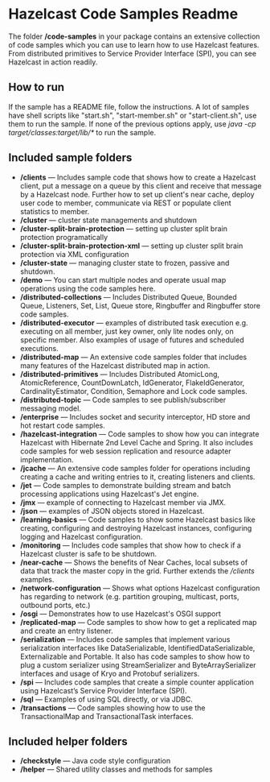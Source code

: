 Hazelcast Code Samples Readme
=============================

The folder **/code-samples** in your package contains an extensive collection of code samples which you can use to learn how to use Hazelcast features. From distributed primitives to Service Provider Interface (SPI), you can see Hazelcast in action readily.

How to run
----------

If the sample has a README file, follow the instructions. A lot of samples have shell scripts like "start.sh", "start-member.sh" or "start-client.sh", use them to run the sample. If none of the previous options apply, use _java -cp target/classes:target/lib/\* <fully qualified name of the main class>_ to run the sample.

Included sample folders
-----------------------

*   **/clients** — Includes sample code that shows how to create a Hazelcast client, put a message on a queue by this client and receive that message by a Hazelcast node. Further how to set up client's near cache, deploy user code to member, communicate via REST or populate client statistics to member.
*   **/cluster** — cluster state managements and shutdown
*   **/cluster-split-brain-protection** — setting up cluster split brain protection programatically
*   **/cluster-split-brain-protection-xml** — setting up cluster split brain protection via XML configuration
*   **/cluster-state** — managing cluster state to frozen, passive and shutdown.
*   **/demo** — You can start multiple nodes and operate usual map operations using the code samples here.
*   **/distributed-collections** — Includes Distributed Queue, Bounded Queue, Listeners, Set, List, Queue store, Ringbuffer and Ringbuffer store code samples.
*   **/distributed-executor** — examples of distributed task execution e.g. executing on all member, just key owner, only lite nodes only, on specific member. Also examples of usage of futures and scheduled executions.
*   **/distributed-map** — An extensive code samples folder that includes many features of the Hazelcast distributed map in action.
*   **/distributed-primitives** — Includes Distributed AtomicLong, AtomicReference, CountDownLatch, IdGenerator, FlakeIdGenerator, CardinalityEstimator, Condition, Semaphore and Lock code samples.
*   **/distributed-topic** — Code samples to see publish/subscriber messaging model.
*   **/enterprise** — Includes socket and security interceptor, HD store and hot restart code samples.
*   **/hazelcast-integration** — Code samples to show how you can integrate Hazelcast with Hibernate 2nd Level Cache and Spring. It also includes code samples for web session replication and resource adapter implementation.
*   **/jcache** — An extensive code samples folder for operations including creating a cache and writing entries to it, creating listeners and clients.
*   **/jet** — Code samples to demonstrate building stream and batch processing applications using Hazelcast's Jet engine.
*   **/jmx** — example of connecting to Hazelcast member via JMX.
*   **/json** — examples of JSON objects stored in Hazelcast.
*   **/learning-basics** — Code samples to show some Hazelcast basics like creating, configuring and destroying Hazelcast instances, configuring logging and Hazelcast configuration.
*   **/monitoring** — Includes code samples that show how to check if a Hazelcast cluster is safe to be shutdown.
*   **/near-cache** — Shows the benefits of Near Caches, local subsets of data that track the master copy in the grid. Further extends the _/clients_ examples.
*   **/network-configuration** — Shows what options Hazelcast configuration has regarding to network (e.g. partition grouping, multicast, ports, outbound ports, etc.)
*   **/osgi** — Demonstrates how to use Hazelcast's OSGI support
*   **/replicated-map** — Code samples to show how to get a replicated map and create an entry listener.
*   **/serialization** — Includes code samples that implement various serialization interfaces like DataSerializable, IdentifiedDataSerializable, Externalizable and Portable. It also has code samples to show how to plug a custom serializer using StreamSerializer and ByteArraySerializer interfaces and usage of Kryo and Protobuf serializers.
*   **/spi** — Includes code samples that create a simple counter application using Hazelcast’s Service Provider Interface (SPI).
*   **/sql** — Examples of using SQL directly, or via JDBC.
*   **/transactions** — Code samples showing how to use the TransactionalMap and TransactionalTask interfaces.

Included helper folders
-----------------------

*   **/checkstyle** — Java code style configuration
*   **/helper** — Shared utility classes and methods for samples